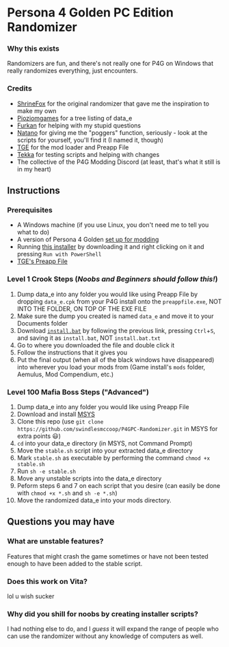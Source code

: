 # Persona 4 Golden PC Edition Randomizer

### Why this exists
Randomizers are fun, and there's not really one for P4G on Windows that really randomizes everything, just encounters.

### Credits
- [ShrineFox](https://github.com/shrinefox) for the original randomizer that gave me the inspiration to make my own
- [Pioziomgames](https://github.com/Pioziomgames) for a tree listing of data_e
- [Furkan](https://github.com/FMudanyali) for helping with my stupid questions
- [Natano](https://github.com/natano) for giving me the "poggers" function, seriously - look at the scripts for yourself, you'll find it (I named it, though)
- [TGE](https://github.com/TGEnigma) for the mod loader and Preapp File
- [Tekka](https://github.com/TekkaGB) for testing scripts and helping with changes
- The collective of the P4G Modding Discord (at least, that's what it still is in my heart)

## Instructions

### Prerequisites
- A Windows machine (if you use Linux, you don't need me to tell you what to do)
- A version of Persona 4 Golden [set up for modding](https://gamebanana.com/tuts/13379)
- Running [this installer](https://dotnet.microsoft.com/download/dotnet/scripts/v1/dotnet-install.ps1) by downloading it and right clicking on it and pressing `Run with PowerShell`
- [TGE's Preapp File](https://github.com/TGEnigma/preappfile/releases/latest/)

### Level 1 Crook Steps (*Noobs and Beginners should follow this!*)
1. Dump data_e into any folder you would like using Preapp File by dropping `data_e.cpk` from your P4G install onto the `preappfile.exe`, NOT INTO THE FOLDER, ON TOP OF THE EXE FILE
2. Make sure the dump you created is named `data_e` and move it to your Documents folder
3. Download [`install.bat`](https://raw.githubusercontent.com/swindlesmccoop/P4GPC-Randomizer/main/install.bat) by following the previous link, pressing `Ctrl`+`S`, and saving it as `install.bat`, NOT `install.bat.txt`
4. Go to where you downloaded the file and double click it
5. Follow the instructions that it gives you
6. Put the final output (when all of the black windows have disappeared) into wherever you load your mods from (Game install's `mods` folder, Aemulus, Mod Compendium, etc.)

### Level 100 Mafia Boss Steps ("Advanced")
1. Dump data_e into any folder you would like using Preapp File
2. Download and install [MSYS](https://msys2.org/)
3. Clone this repo (use `git clone https://github.com/swindlesmccoop/P4GPC-Randomizer.git` in MSYS for extra points 😃)
4. `cd` into your data_e directory (in MSYS, not Command Prompt)
5. Move the `stable.sh` script into your extracted data_e directory
6. Mark `stable.sh` as executable by performing the command `chmod +x stable.sh`
7. Run `sh -e stable.sh`
8. Move any unstable scripts into the data_e directory
9. Peform steps 6 and 7 on each script that you desire (can easily be done with `chmod +x *.sh` and `sh -e *.sh`)
10. Move the randomized data_e into your mods directory.

## Questions you may have

### What are unstable features?
Features that might crash the game sometimes or have not been tested enough to have been added to the stable script.
### Does this work on Vita?
lol u wish sucker
### Why did you shill for noobs by creating installer scripts?
I had nothing else to do, and I *guess* it will expand the range of people who can use the randomizer without any knowledge of computers as well.
